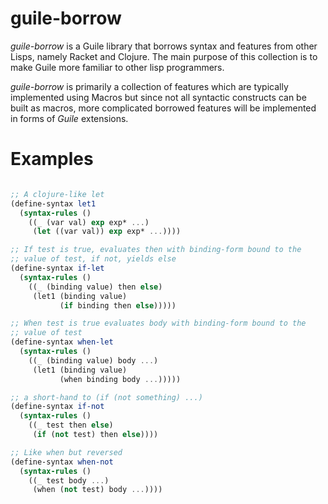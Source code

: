 # guile-borrow

*guile-borrow* is a Guile library that borrows syntax and features from
other Lisps, namely Racket and Clojure. The main purpose of this
collection is to make Guile more familiar to other lisp programmers.

*guile-borrow* is primarily a collection of features which are typically
implemented using Macros but since not all syntactic constructs can be
built as macros, more complicated borrowed features will be implemented 
in forms of *Guile* extensions.


# Examples
```scheme

;; A clojure-like let
(define-syntax let1
  (syntax-rules ()
    ((_ (var val) exp exp* ...)
     (let ((var val)) exp exp* ...))))

;; If test is true, evaluates then with binding-form bound to the
;; value of test, if not, yields else
(define-syntax if-let
  (syntax-rules ()
    ((_ (binding value) then else)
     (let1 (binding value)
           (if binding then else)))))

;; When test is true evaluates body with binding-form bound to the
;; value of test
(define-syntax when-let
  (syntax-rules ()
    ((_ (binding value) body ...)
     (let1 (binding value)
           (when binding body ...)))))

;; a short-hand to (if (not something) ...)
(define-syntax if-not
  (syntax-rules ()
    ((_ test then else)
     (if (not test) then else))))

;; Like when but reversed
(define-syntax when-not
  (syntax-rules ()
    ((_ test body ...)
     (when (not test) body ...))))

```
